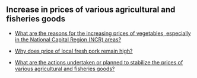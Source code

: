## Increase in prices of various agricultural and fisheries goods


 - [What are the reasons for the increasing prices of vegetables, especially in the National Capital Region (NCR) areas?](/increase-in-prices-of-various-agricultural-and-fisheries-goods/what-are-the-reasons-for-the-increasing-prices-of-vegetables-especially-in-the-national-capital-regi)
    
 - [Why does price of local fresh pork remain high?](/increase-in-prices-of-various-agricultural-and-fisheries-goods/why-does-price-of-local-fresh-pork-remain-high)
    
 - [What are the actions undertaken or planned to stabilize the prices of various agricultural and fisheries goods?](/increase-in-prices-of-various-agricultural-and-fisheries-goods/what-are-the-actions-undertaken-or-planned-to-stabilize-the-prices-of-various-agricultural-and-fishe)
    
